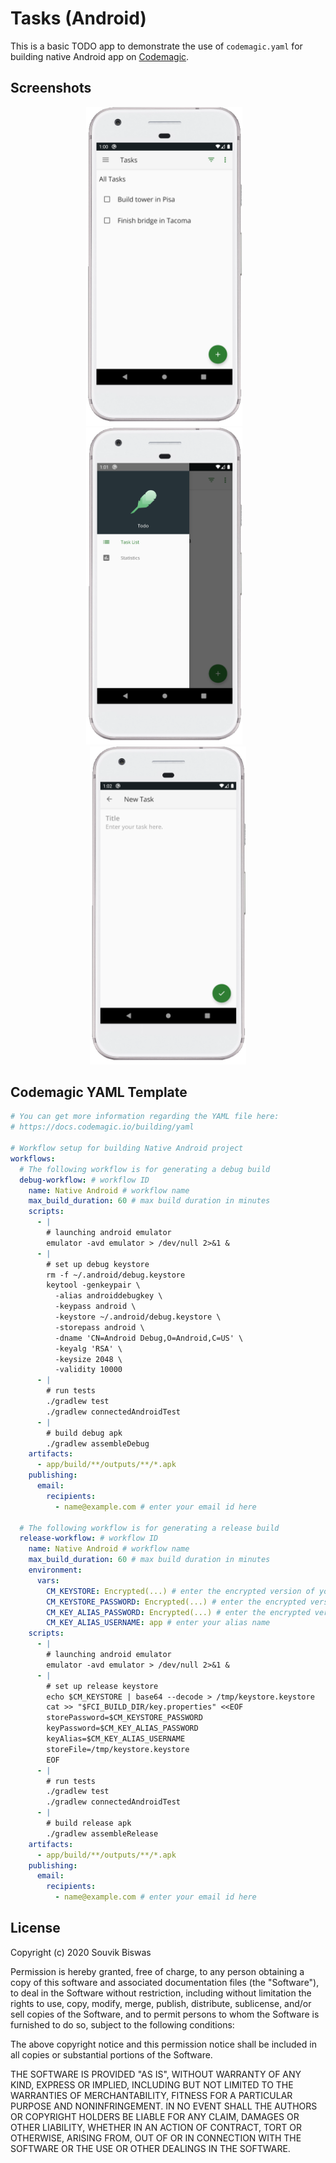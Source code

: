 # Tasks (Android)

This is a basic TODO app to demonstrate the use of `codemagic.yaml` for building native Android app on [Codemagic](https://codemagic.io/start/).

## Screenshots

<p align="center">
  <img width="250" src="https://github.com/sbis04/tasks/raw/master/screenshots/tasks_1.png" alt="Tasks"/>&nbsp;&nbsp;&nbsp;
  <img width="250" src="https://github.com/sbis04/tasks/raw/master/screenshots/tasks_2.png" alt="Tasks"/>&nbsp;&nbsp;&nbsp;
  <img width="250" src="https://github.com/sbis04/tasks/raw/master/screenshots/tasks_3.png" alt="Tasks"/>
</p>

## Codemagic YAML Template

```yaml
# You can get more information regarding the YAML file here:
# https://docs.codemagic.io/building/yaml

# Workflow setup for building Native Android project
workflows:
  # The following workflow is for generating a debug build
  debug-workflow: # workflow ID
    name: Native Android # workflow name
    max_build_duration: 60 # max build duration in minutes
    scripts:
      - |
        # launching android emulator
        emulator -avd emulator > /dev/null 2>&1 &
      - |
        # set up debug keystore
        rm -f ~/.android/debug.keystore
        keytool -genkeypair \
          -alias androiddebugkey \
          -keypass android \
          -keystore ~/.android/debug.keystore \
          -storepass android \
          -dname 'CN=Android Debug,O=Android,C=US' \
          -keyalg 'RSA' \
          -keysize 2048 \
          -validity 10000
      - |
        # run tests
        ./gradlew test
        ./gradlew connectedAndroidTest
      - |
        # build debug apk
        ./gradlew assembleDebug
    artifacts:
      - app/build/**/outputs/**/*.apk
    publishing:
      email:
        recipients:
          - name@example.com # enter your email id here

  # The following workflow is for generating a release build
  release-workflow: # workflow ID
    name: Native Android # workflow name
    max_build_duration: 60 # max build duration in minutes
    environment:
      vars:
        CM_KEYSTORE: Encrypted(...) # enter the encrypted version of your keystore file
        CM_KEYSTORE_PASSWORD: Encrypted(...) # enter the encrypted version of your keystore password
        CM_KEY_ALIAS_PASSWORD: Encrypted(...) # enter the encrypted version of your key alias password
        CM_KEY_ALIAS_USERNAME: app # enter your alias name
    scripts:
      - |
        # launching android emulator
        emulator -avd emulator > /dev/null 2>&1 &
      - |
        # set up release keystore
        echo $CM_KEYSTORE | base64 --decode > /tmp/keystore.keystore
        cat >> "$FCI_BUILD_DIR/key.properties" <<EOF
        storePassword=$CM_KEYSTORE_PASSWORD
        keyPassword=$CM_KEY_ALIAS_PASSWORD
        keyAlias=$CM_KEY_ALIAS_USERNAME
        storeFile=/tmp/keystore.keystore
        EOF
      - |
        # run tests
        ./gradlew test
        ./gradlew connectedAndroidTest
      - |
        # build release apk
        ./gradlew assembleRelease
    artifacts:
      - app/build/**/outputs/**/*.apk
    publishing:
      email:
        recipients:
          - name@example.com # enter your email id here
```

## License

Copyright (c) 2020 Souvik Biswas

Permission is hereby granted, free of charge, to any person obtaining a copy
of this software and associated documentation files (the "Software"), to deal
in the Software without restriction, including without limitation the rights
to use, copy, modify, merge, publish, distribute, sublicense, and/or sell
copies of the Software, and to permit persons to whom the Software is
furnished to do so, subject to the following conditions:

The above copyright notice and this permission notice shall be included in all
copies or substantial portions of the Software.

THE SOFTWARE IS PROVIDED "AS IS", WITHOUT WARRANTY OF ANY KIND, EXPRESS OR
IMPLIED, INCLUDING BUT NOT LIMITED TO THE WARRANTIES OF MERCHANTABILITY,
FITNESS FOR A PARTICULAR PURPOSE AND NONINFRINGEMENT. IN NO EVENT SHALL THE
AUTHORS OR COPYRIGHT HOLDERS BE LIABLE FOR ANY CLAIM, DAMAGES OR OTHER
LIABILITY, WHETHER IN AN ACTION OF CONTRACT, TORT OR OTHERWISE, ARISING FROM,
OUT OF OR IN CONNECTION WITH THE SOFTWARE OR THE USE OR OTHER DEALINGS IN THE
SOFTWARE.
